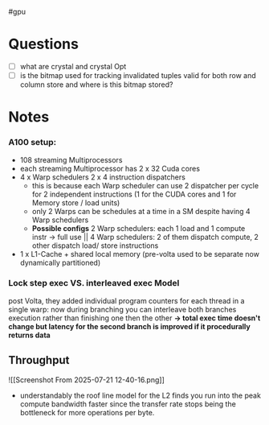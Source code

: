 #gpu
# Questions
- [ ] what are crystal and crystal Opt
- [ ] is the bitmap used for tracking invalidated tuples valid for both row and column store and where is this bitmap stored?

# Notes
### A100 setup:
- 108 streaming Multiprocessors
- each streaming Multiprocessor has 2 x 32 Cuda cores
- 4 x Warp schedulers 2 x 4 instruction dispatchers
	- this is because each Warp scheduler can use 2 dispatcher per cycle for 2 independent instructions (1 for the CUDA cores and 1 for Memory store / load units)
	- only 2 Warps can be schedules at a time in a SM despite having 4 Warp schedulers
	- **Possible configs** 2 Warp schedulers: each 1 load and 1 compute instr -> full use || 4 Warp schedulers: 2 of them dispatch compute, 2 other dispatch load/ store instructions
- 1 x L1-Cache + shared local memory (pre-volta used to be separate now dynamically partitioned)
### Lock step exec VS. interleaved exec Model
post Volta, they added individual program counters for each thread in a single warp:
	now during branching you can interleave both branches execution rather than finishing one then the other **-> total exec time doesn't change but latency for the second branch is improved if it procedurally returns data**
## Throughput

![[Screenshot From 2025-07-21 12-40-16.png]]



- understandably the roof line model for the L2 finds you run into the peak compute bandwidth faster since the transfer rate stops being the bottleneck for more operations per byte. 
